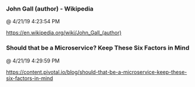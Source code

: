 ﻿

### John Gall (author) - Wikipedia
@ 4/21/19 4:23:54 PM

https://en.wikipedia.org/wiki/John_Gall_(author)



### Should that be a Microservice? Keep These Six Factors in Mind
@ 4/21/19 4:29:59 PM

https://content.pivotal.io/blog/should-that-be-a-microservice-keep-these-six-factors-in-mind

